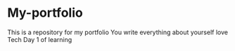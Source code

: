 # My-portfolio
This is a repository for my portfolio
You write everything about yourself
love Tech
Day 1 of learning 
